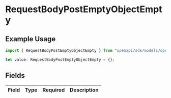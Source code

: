 # RequestBodyPostEmptyObjectEmpty

## Example Usage

```typescript
import { RequestBodyPostEmptyObjectEmpty } from "openapi/sdk/models/operations";

let value: RequestBodyPostEmptyObjectEmpty = {};
```

## Fields

| Field       | Type        | Required    | Description |
| ----------- | ----------- | ----------- | ----------- |